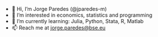 - 👋 Hi, I’m Jorge Paredes (@jparedes-m)
- 👀 I’m interested in economics, statistics and programming
- 🌱 I’m currently learning: Julia, Python, Stata, R, Matlab
- 📫 Reach me at jorge.paredes@bse.eu

<!---
jparedes-m/jparedes-m is a ✨ special ✨ repository because its `README.md` (this file) appears on your GitHub profile.
You can click the Preview link to take a look at your changes.
--->
